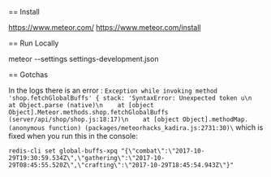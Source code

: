 


== Install

https://www.meteor.com/
https://www.meteor.com/install



== Run Locally

meteor --settings settings-development.json


== Gotchas

In the logs there is an error :
`
Exception while invoking method 'shop.fetchGlobalBuffs' { stack: 'SyntaxError: Unexpected token u\n    at Object.parse (native)\n    at [object Object].Meteor.methods.shop.fetchGlobalBuffs (server/api/shop/shop.js:18:17)\n    at [object Object].methodMap.(anonymous function) (packages/meteorhacks_kadira.js:2731:30)\
`
which is fixed when you run this in the console:

`
redis-cli set global-buffs-xpq "{\"combat\":\"2017-10-29T19:30:59.534Z\",\"gathering\":\"2017-10-29T08:45:55.520Z\",\"crafting\":\"2017-10-29T18:45:54.943Z\"}"
`

